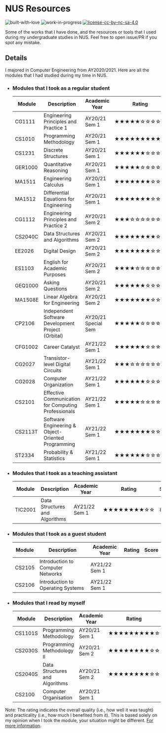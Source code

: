 # NUS Resources

![built-with-love](https://forthebadge.com/images/badges/built-with-love.svg) ![work-in-progress](https://user-images.githubusercontent.com/69445142/133667291-1a66d1a2-2ae0-4ecf-bd64-475bf3c71db4.png) [![license-cc-by-nc-sa-4.0](https://user-images.githubusercontent.com/69445142/133666673-afd82910-7f66-4c86-bc0e-abecbb0e41a3.png)](http://creativecommons.org/licenses/by-nc-sa/4.0/)

Some of the works that I have done, and the resources or tools that I used during my undergraduate studies in NUS. Feel free to open issue/PR if you spot any mistake.

## Details

I majored in Computer Engineering from AY2020/2021. Here are all the modules that I had studied during my time in NUS.

- ### Modules that I took as a regular student

  | Module      | Description | Academic Year | Rating | Score |
  | ----------- | ----------- | ------------- | ------ | ------- |
  | CG1111 | Engineering Principles and Practice 1 | AY20/21 Sem 1 | ★★★★★☆☆☆☆☆ | 5/10 |
  | CS1010 | Programming Methodology | AY20/21 Sem 1 | ★★★★★★★★★☆ | [9/10](https://github.com/richwill28/NUS-Resources/tree/main/CS1010) |
  | CS1231 | Discrete Structures | AY20/21 Sem 1 | ★★★★★★☆☆☆☆ | 6/10 |
  | GER1000 | Quantitative Reasoning | AY20/21 Sem 1 | ★★★★★☆☆☆☆☆ | 5/10 |
  | MA1511 | Engineering Calculus | AY20/21 Sem 1 | ★★★★★★★☆☆☆ | 7/10 |
  | MA1512 | Differential Equations for Engineering | AY20/21 Sem 1 | ★★★★★★★☆☆☆ | 7/10 |
  | CG1112 | Engineering Principles and Practice 2 | AY20/21 Sem 2 | ★★★☆☆☆☆☆☆☆ | 3/10 |
  | CS2040C | Data Structures and Algorithms | AY20/21 Sem 2 | ★★★★★★★★☆☆ | [8/10](https://github.com/richwill28/NUS-Resources/tree/main/CS2040C) |
  | EE2026 | Digital Design | AY20/21 Sem 2 | ★★★★★★★☆☆☆ | 7/10 |
  | ES1103 | English for Academic Purposes | AY20/21 Sem 2 | ★★★★☆☆☆☆☆☆ | 4/10 |
  | GEQ1000 | Asking Questions | AY20/21 Sem 2 | ★★★★★★☆☆☆☆ | 6/10 |
  | MA1508E | Linear Algebra for Engineering | AY20/21 Sem 2 | ★★★★★★★☆☆☆ | 7/10 |
  | CP2106 | Independent Software Development Project (Orbital) | AY20/21 Special Sem | ★★★★★☆☆☆☆☆ | 5/10 |
  | CFG1002 | Career Catalyst | AY21/22 Sem 1 | ★★★★★★☆☆☆☆ | 6/10 |
  | CG2027 | Transistor-level Digital Circuits | AY21/22 Sem 1 | ★★★☆☆☆☆☆☆☆ | [3/10](https://github.com/richwill28/NUS-Resources/tree/main/CG2027) |
  | CG2028 | Computer Organization | AY21/22 Sem 1 | ★★★★★★☆☆☆☆ | 6/10 |
  | CS2101 | Effective Communication for Computing Professionals | AY21/22 Sem 1 | ★★★★★☆☆☆☆☆ | 5/10 |
  | CS2113T | Software Engineering & Object-Oriented Programming | AY21/22 Sem 1 | ★★★★★★★☆☆☆ | 7/10 |
  | ST2334 | Probability & Statistics | AY21/22 Sem 1 | ★★★★★★☆☆☆☆ | 6/10 |

- ### Modules that I took as a teaching assistant

  | Module      | Description | Academic Year | Rating | Score |
  | ----------- | ----------- | ------------- | ------ | ------- |
  | TIC2001 | Data Structures and Algorithms | AY21/22 Sem 1 | ★★★★★★★★☆☆ | 8/10 |

- ### Modules that I took as a guest student

  | Module      | Description | Academic Year | Rating | Score |
  | ----------- | ----------- | ------------- | ------ | ------- |
  | CS2105 | Introduction to Computer Networks | AY21/22 Sem 1 |  |  |
  | CS2106 | Introduction to Operating Systems | AY21/22 Sem 1 |  |  |

- ### Modules that I read by myself

  | Module      | Description | Academic Year | Rating | Score |
  | ----------- | ----------- | ------------- | ------ | ------- |
  | CS1101S | Programming Methodology | AY20/21 Sem 1 | ★★★★★★★★★☆ | [9/10](https://github.com/richwill28/NUS-Resources/tree/main/CS1101S) |
  | CS2030S | Programming Methodology II | AY20/21 Sem 2 | ★★★★★★★★☆☆ | [8/10](https://github.com/richwill28/NUS-Resources/tree/main/CS2030S) |
  | CS2040S | Data Structures and Algorithms | AY20/21 Sem 2 | ★★★★★★★★☆☆ | [8/10](https://github.com/richwill28/NUS-Resources/tree/main/CS2040S) |
  | CS2100 | Computer Organisation | AY20/21 Sem 1 |  |  |

Note: The rating indicates the overall quality (i.e., how well it was taught) and practicality (i.e., how much I benefited from it). This is based solely on my opinion when I took the module, your situation might be different. [For more information](https://github.com/richwill28/NUS-Resources/blob/main/RATING.md).
